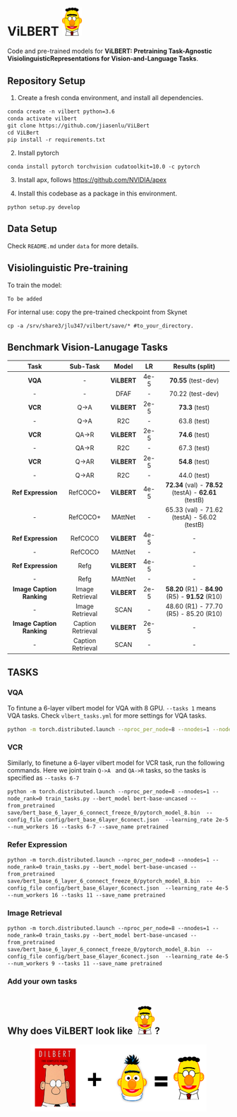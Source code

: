 # ViLBERT <img src="fig/vilbert_trim.png" width="45">

Code and pre-trained models for **ViLBERT: Pretraining Task-Agnostic VisiolinguisticRepresentations for Vision-and-Language Tasks**.


## Repository Setup

1. Create a fresh conda environment, and install all dependencies.

```text
conda create -n vilbert python=3.6
conda activate vilbert
git clone https://github.com/jiasenlu/ViLBert
cd ViLBert
pip install -r requirements.txt
```

2. Install pytorch
```
conda install pytorch torchvision cudatoolkit=10.0 -c pytorch
```

3. Install apx, follows https://github.com/NVIDIA/apex

4. Install this codebase as a package in this environment.
```text
python setup.py develop
```

## Data Setup

Check `README.md` under `data` for more details.  

## Visiolinguistic Pre-training

To train the model: 

```
To be added
```

For internal use: copy the pre-trained checkpoint from Skynet 

```
cp -a /srv/share3/jlu347/vilbert/save/* #to_your_directory.
```

## Benchmark Vision-Lanugage Tasks 

|           Task            |     Sub-Task      |    Model    |  LR  |                     Results (split)                     |
| :-----------------------: | :---------------: | :---------: | :--: | :-----------------------------------------------------: |
|          **VQA**          |         -         | **ViLBERT** | 4e-5 |                  **70.55** (test-dev)                   |
|             -             |         -         |    DFAF     |  -   |                    70.22 (test-dev)                     |
|          **VCR**          |       Q->A        | **ViLBERT** | 2e-5 |                     **73.3** (test)                     |
|             -             |       Q->A        |     R2C     |  -   |                       63.8 (test)                       |
|          **VCR**          |       QA->R       | **ViLBERT** | 2e-5 |                     **74.6** (test)                     |
|             -             |       QA->R       |     R2C     |  -   |                       67.3 (test)                       |
|          **VCR**          |       Q->AR       | **ViLBERT** | 2e-5 |                     **54.8** (test)                     |
|             -             |       Q->AR       |     R2C     |  -   |                       44.0 (test)                       |
|    **Ref Expression**     |     RefCOCO+      | **ViLBERT** | 4e-5 | **72.34** (val) - **78.52** (testA) - **62.61** (testB) |
|             -             |     RefCOCO+      |   MAttNet   |  -   |       65.33 (val) - 71.62 (testA) - 56.02 (testB)       |
|    **Ref Expression**     |      RefCOCO      | **ViLBERT** | 4e-5 |                            -                            |
|             -             |      RefCOCO      |   MAttNet   |  -   |                            -                            |
|    **Ref Expression**     |       Refg        | **ViLBERT** | 4e-5 |                            -                            |
|             -             |       Refg        |   MAttNet   |  -   |                            -                            |
| **Image Caption Ranking** |  Image Retrieval  | **ViLBERT** | 2e-5 |    **58.20** (R1) - **84.90** (R5) - **91.52** (R10)    |
|             -             |  Image Retrieval  |    SCAN     |  -   |          48.60 (R1) - 77.70 (R5) - 85.20 (R10)          |
| **Image Caption Ranking** | Caption Retrieval | **ViLBERT** | 2e-5 |                            -                            |
|             -             | Caption Retrieval |    SCAN     |  -   |                            -                            |


## TASKS
### VQA 

To fintune a 6-layer vilbert model for VQA with 8 GPU. `--tasks 1` means VQA tasks. Check `vlbert_tasks.yml` for more settings for VQA tasks.  

```bash
python -m torch.distributed.launch --nproc_per_node=8 --nnodes=1 --node_rank=0 train_tasks.py --bert_model bert-base-uncased --from_pretrained save/bert_base_6_layer_6_connect_freeze_0/pytorch_model_8.bin  --config_file config/bert_base_6layer_6conect.json  --learning_rate 4e-5 --num_workers 16 --tasks 1 --save_name pretrained
```

### VCR

Similarly, to finetune a 6-layer vilbert model for VCR task, run the following commands. Here we joint train `Q->A ` and `QA->R` tasks, so the tasks is specified as `--tasks 6-7`

```
python -m torch.distributed.launch --nproc_per_node=8 --nnodes=1 --node_rank=0 train_tasks.py --bert_model bert-base-uncased --from_pretrained save/bert_base_6_layer_6_connect_freeze_0/pytorch_model_8.bin  --config_file config/bert_base_6layer_6conect.json  --learning_rate 2e-5 --num_workers 16 --tasks 6-7 --save_name pretrained
```

### Refer Expression
```
python -m torch.distributed.launch --nproc_per_node=8 --nnodes=1 --node_rank=0 train_tasks.py --bert_model bert-base-uncased --from_pretrained save/bert_base_6_layer_6_connect_freeze_0/pytorch_model_8.bin  --config_file config/bert_base_6layer_6conect.json  --learning_rate 4e-5 --num_workers 16 --tasks 11 --save_name pretrained
```

### Image Retrieval
```
python -m torch.distributed.launch --nproc_per_node=8 --nnodes=1 --node_rank=0 train_tasks.py --bert_model bert-base-uncased --from_pretrained save/bert_base_6_layer_6_connect_freeze_0/pytorch_model_8.bin  --config_file config/bert_base_6layer_6conect.json  --learning_rate 4e-5 --num_workers 9 --tasks 11 --save_name pretrained
```

### Add your own tasks
```

```
## Why does ViLBERT look like <img src="fig/vilbert_trim.png" width="45">? 

<p align="center">
<img src="fig/vilbert.png" width="400" >
</p>
